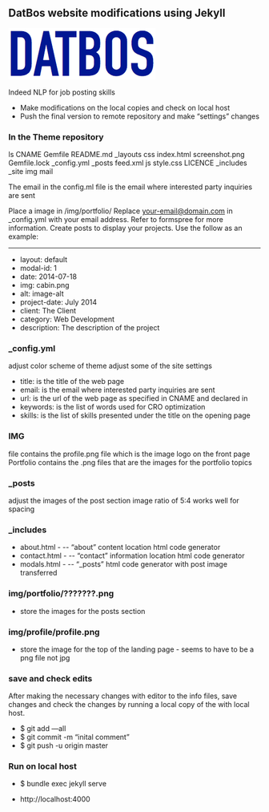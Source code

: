 ## DatBos website modifications using Jekyll

![Datbos logo](logo.png)

Indeed NLP for job posting skills
- Make modifications on the local copies and check on local host
- Push the final version to remote repository and make “settings” changes

### In the Theme repository
ls
CNAME  Gemfile	README.md 	_layouts	css		   index.html	screenshot.png
Gemfile.lock	 _config.yml	_posts		feed.xml js		     style.css
LICENCE		    _includes	   _site		  img		   mail

The email in the config.ml file is the email where interested party inquiries are sent 

Place a image in /img/portfolio/
Replace your-email@domain.com in _config.yml with your email address. Refer to formspree for more information.
Create posts to display your projects. Use the follow as an example:
- ---
- layout: default
- modal-id: 1
- date: 2014-07-18
- img: cabin.png
- alt: image-alt
- project-date: July 2014
- client: The Client
- category: Web Development
- description: The description of the project

### _config.yml
adjust color scheme of theme
adjust some of the site settings
-	title:      is the title of the web page
-	email:      is the email where interested party inquiries are sent
-	url:        is the url of the web page as specified in CNAME and declared in 
-	keywords:   is the list of words used for CRO optimization
-	skills:     is the list of skills presented under the title on the opening page

### IMG 
file contains the profile.png file which is the image logo on the front page
Portfolio contains the .png files that are the images for the portfolio topics

### _posts
adjust the images of the post section
	image ratio of 5:4 works well for spacing

### _includes   
- about.html - 
-- “about” content location html code generator
- contact.html -
-- “contact” information location html code generator
- modals.html - 
-- “_posts” html code generator with post image transferred


### img/portfolio/???????.png 
- store the images for the posts section

### img/profile/profile.png
- store the image for the top of the landing page - seems to have to be a png file not jpg

### save and check edits
After making the necessary changes with editor to the info files, save changes and check the changes by running a local copy of the with local host.
- $ git add —all
- $ git commit -m “inital comment”
- $ git push -u origin master

### Run on local host
- $ bundle exec jekyll serve

- http://localhost:4000




